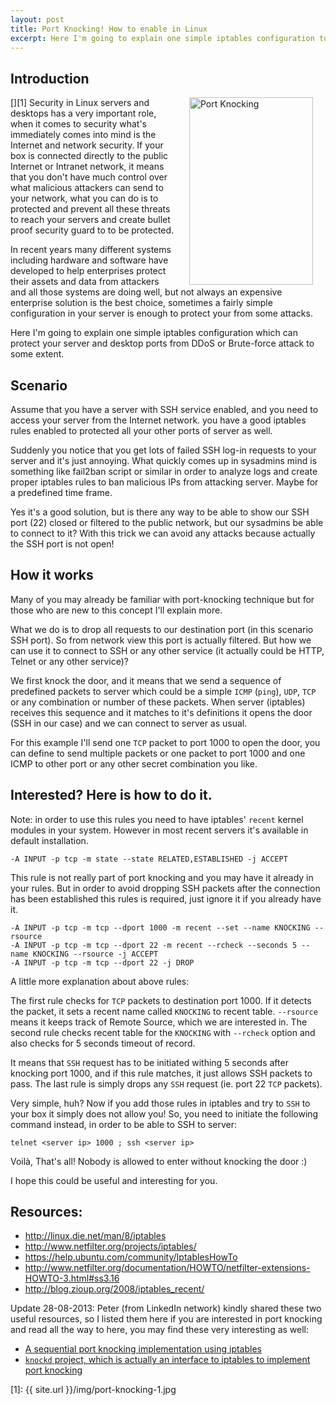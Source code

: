 ```yaml
---
layout: post
title: Port Knocking! How to enable in Linux
excerpt: Here I'm going to explain one simple iptables configuration to enable port knocking which can protect your server from un-authorized access.
---
```


## Introduction

[<img align='right' class="size-medium wp-image-320 alignright" style="margin-left: 20px; margin-right: 20px;" alt="Port Knocking" src="{{ site.url }}/img/port-knocking-1.jpg" width="198" height="300" />][1] 
Security in Linux servers and desktops has a very important role, when it comes to security what's immediately comes into mind is the Internet and network security. If your box is connected directly to the public Internet or Intranet network, it means that you don't have much control over what malicious attackers can send to your network, what you can do is to protected and prevent all these threats to reach your servers and create bullet proof security guard to to be protected. 

In recent years many different systems including hardware and software have developed to help enterprises protect their assets and data from attackers and all those systems are doing well, but not always an expensive enterprise solution is the best choice, sometimes a fairly simple configuration in your server is enough to protect your from some attacks. 

Here I'm going to explain one simple iptables configuration which can protect your server and desktop ports from DDoS or Brute-force attack to some extent. 

<div class="ads"> <ins class="adsbygoogle adslot_1" style="display:block" data-ad-client="ca-pub-7360583392867579" data-ad-slot="4587256441" data-ad-format="horizontal"></ins> <script> (adsbygoogle = window.adsbygoogle || []).push({}); </script> </div>

## Scenario 

Assume that you have a server with SSH service enabled, and you need to access your server from the Internet network. you have a good iptables rules enabled to protected all your other ports of server as well. 

Suddenly you notice that you get lots of failed SSH log-in requests to your server and it's just annoying. What quickly comes up in sysadmins mind is something like fail2ban script or similar in order to analyze logs and create proper iptables rules to ban malicious IPs from attacking server.  Maybe for a predefined time frame. 

Yes it's a good solution, but is there any way to be able to show our SSH port (22) closed or filtered to the public network, but our sysadmins be able to connect to it? With this trick we can avoid any attacks because actually the SSH port is not open! 

## How it works 

Many of you may already be familiar with port-knocking technique but for those who are new to this concept I'll explain more. 

What we do is to drop all requests to our destination port (in this scenario SSH port). So from network view this port is actually filtered. But how we can use it to connect to SSH or any other service (it actually could be HTTP, Telnet or any other service)? 

We first knock the door, and it means that we send a sequence of predefined packets to server which could be a simple `ICMP` (`ping`), `UDP`, `TCP` or any combination or number of these packets. When server (iptables) receives this sequence and it matches to it's definitions it opens the door (SSH in our case) and we can connect to server as usual. 

For this example I'll send one `TCP` packet to port 1000 to open the door, you can define to send multiple packets or one packet to port 1000 and one ICMP to other port or any other secret combination you like. 

## Interested? Here is how to do it.

Note: in order to use this rules you need to have iptables' `recent` kernel modules in your system. However in most recent servers it's available in default installation. 

	-A INPUT -p tcp -m state --state RELATED,ESTABLISHED -j ACCEPT 

This rule is not really part of port knocking and you may have it already in your rules. But in order to avoid dropping SSH packets after the connection has been established this rules is required, just ignore it if you already have it. 

<div class="ads"> <ins class="adsbygoogle adslot_1" style="display:block" data-ad-client="ca-pub-7360583392867579" data-ad-slot="4587256441" data-ad-format="rectangle"></ins> <script> (adsbygoogle = window.adsbygoogle || []).push({}); </script> </div>

	-A INPUT -p tcp -m tcp --dport 1000 -m recent --set --name KNOCKING --rsource
	-A INPUT -p tcp -m tcp --dport 22 -m recent --rcheck --seconds 5 --name KNOCKING --rsource -j ACCEPT
	-A INPUT -p tcp -m tcp --dport 22 -j DROP

A little more explanation about above rules: 

The first rule checks for `TCP` packets to destination port 1000. If it detects the packet, it sets a recent name called `KNOCKING` to recent table. `--rsource` means it keeps track of Remote Source, which we are interested in. The second rule checks recent table for the `KNOCKING` with `--rcheck` option and also checks for 5 seconds timeout of record. 

It means that `SSH` request has to be initiated withing 5 seconds after knocking port 1000, and if this rule matches, it just allows SSH packets to pass. The last rule is simply drops any `SSH` request (ie. port 22 `TCP` packets). 

Very simple, huh? Now if you add those rules in iptables and try to `SSH` to your box it simply does not allow you! So, you need to initiate the following command instead, in order to be able to SSH to server: 

	telnet <server ip> 1000 ; ssh <server ip>

Voilà, That's all! Nobody is allowed to enter without knocking the door :) 

I hope this could be useful and interesting for you. 

## Resources: 

+ <a href="http://linux.die.net/man/8/iptables" target="_blank">http://linux.die.net/man/8/iptables</a> 
+ <a href="http://www.netfilter.org/projects/iptables/" target="_blank">http://www.netfilter.org/projects/iptables/</a> 
+ <a href="http://www.netfilter.org/projects/iptables/" target="_blank">https://help.ubuntu.com/community/IptablesHowTo</a> 
+ <a href="http://www.netfilter.org/documentation/HOWTO/netfilter-extensions-HOWTO-3.html#ss3.16" target="_blank">http://www.netfilter.org/documentation/HOWTO/netfilter-extensions-HOWTO-3.html#ss3.16</a> 
+ <a href="http://blog.zioup.org/2008/iptables_recent/" target="_blank">http://blog.zioup.org/2008/iptables_recent/</a> 

Update 28-08-2013: Peter (from LinkedIn network) kindly shared these two useful resources, so I listed them here if you are interested in port knocking and read all the way to here, you may find these very interesting as well: 

+ <a href="http://www.microhowto.info/howto/implement_port_knocking_using_iptables.html " target="_blank">A sequential port knocking implementation using iptables</a>
+ <a href="http://www.zeroflux.org/projects/knock/" target="_blank">`knockd` project, which is actually an interface to iptables to implement port knocking</a> 

[1]: {{ site.url }}/img/port-knocking-1.jpg
